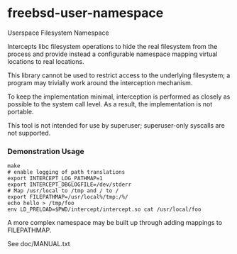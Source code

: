 # freebsd-user-namespace
Userspace Filesystem Namespace

Intercepts libc filesystem operations to hide the real filesystem from the
process and provide instead a configurable namespace mapping virtual locations
to real locations.

This library cannot be used to restrict access to the underlying filesystem; a
program may trivially work around the interception mechanism.

To keep the implementation minimal, interception is performed as closely as
possible to the system call level.  As a result, the implementation is not
portable.

This tool is not intended for use by superuser; superuser-only syscalls are not
supported.

### Demonstration Usage
    make
    # enable logging of path translations
    export INTERCEPT_LOG_PATHMAP=1
    export INTERCEPT_DBGLOGFILE=/dev/stderr
    # Map /usr/local to /tmp and / to /
    export FILEPATHMAP=/usr/local%/tmp:/%/
    echo hello > /tmp/foo
    env LD_PRELOAD=$PWD/intercept/intercept.so cat /usr/local/foo

A more complex namespace may be built up through adding mappings to
FILEPATHMAP.

See doc/MANUAL.txt
